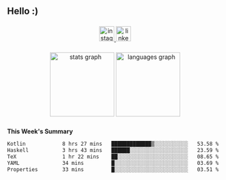 <h2 align="left">Hello :)</h2>

###

<div align="center">
  <a href="https://www.instagram.com/sebi.klaus/" target="_blank">
    <img src="https://img.shields.io/static/v1?message=Instagram&logo=instagram&label=&color=E4405F&logoColor=white&labelColor=&style=for-the-badge" height="35" alt="instagram logo"  />
  </a>
  <a href="https://www.linkedin.com/in/sebastian-klaus-3aa64720b/" target="_blank">
    <img src="https://img.shields.io/static/v1?message=LinkedIn&logo=linkedin&label=&color=0077B5&logoColor=white&labelColor=&style=for-the-badge" height="35" alt="linkedin logo"  />
  </a>
</div>

###

<div align="center">
  <img src="https://github-readme-stats.vercel.app/api?username=IYourSunshineI&hide_title=false&hide_rank=false&show_icons=true&include_all_commits=true&count_private=true&disable_animations=false&theme=dracula&locale=en&hide_border=false&order=1" height="150" alt="stats graph"  />
  <img src="https://github-readme-stats.vercel.app/api/top-langs?username=IYourSunshineI&locale=en&hide_title=false&layout=compact&card_width=320&langs_count=5&theme=dracula&hide_border=false&order=2" height="150" alt="languages graph"  />
</div>

###

**This Week's Summary**
<!--START_SECTION:waka-->

```txt
Kotlin            8 hrs 27 mins   █████████████▒░░░░░░░░░░░   53.58 %
Haskell           3 hrs 43 mins   ██████░░░░░░░░░░░░░░░░░░░   23.59 %
TeX               1 hr 22 mins    ██░░░░░░░░░░░░░░░░░░░░░░░   08.65 %
YAML              34 mins         █░░░░░░░░░░░░░░░░░░░░░░░░   03.69 %
Properties        33 mins         █░░░░░░░░░░░░░░░░░░░░░░░░   03.51 %
```

<!--END_SECTION:waka-->
